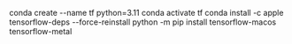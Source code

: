 conda create --name tf python=3.11
conda activate tf
conda install -c apple tensorflow-deps --force-reinstall
python -m pip install tensorflow-macos tensorflow-metal